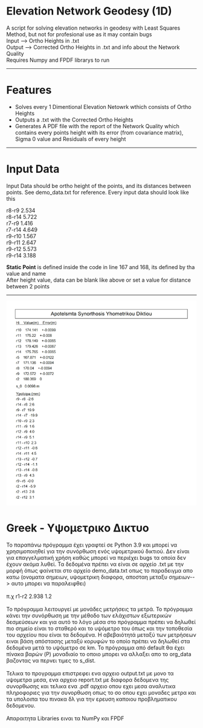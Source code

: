 # Elevation Network Geodesy (1D)

A script for solving elevation networks in geodesy with Least Squares Method, but not for profesional use as it may contain bugs<br/>
Input --> Ortho Heights in .txt<br/>
Output --> Corrected Ortho Heights in .txt and info about the Network Quality <br/>
Requires Numpy and FPDF librarys to run

---

# Features

- Solves every 1 Dimentional Elevation Netowrk wthich consists of Ortho Heights
- Outputs a .txt with the Corrected Ortho Heights
- Generates A PDF file with the report of the Network Quality which contains every points height with its error (from covariance matrix), Sigma 0 value and Residuals of every height

---

# Input Data

Input Data should be ortho height of the points, and its distances between points. See demo_data.txt for reference. Every input data should look like this

r8-r9 2.534 <br/>
r8-r14 5.722 <br/>
r7-r9 1.416 <br/>
r7-r14 4.649 <br/>
r9-r10 1.567 <br/>
r9-r11 2.647 <br/>
r9-r12 5.573 <br/>
r9-r14 3.188 <br/>

**Static Point** is defined inside the code in line 167 and 168, its defined by tha value and name</br >
After height value, data can be blank like above or set a value for distance between 2 points

---

![alt text](https://github.com/nikos230/Elevation-Network-Geodesy/blob/main/elev_network.jpg)


# Greek - Υψομετρικο Δικτυο
Το παραπάνω πρόγραμμα έχει γραφτεί σε Python 3.9 και μπορεί να χρησιμοποιηθεί για την συνόρθωση ενός υψομετρικού δικτιού. Δεν είναι για επαγγελματική χρήση καθώς μπορεί να περιέχει bugs τα οποία δεν έχουν ακόμα λυθεί.
Τα δεδομένα πρέπει να είναι σε αρχείο .txt με την μορφή όπως φαίνεται στο αρχείο demo_data.txt οπως το παραδειγμα απο κατω (ονοματα σημειων, υψομετρικη διαφορα, αποσταη μεταξυ σημειων--> αυτο μπορει να παραλειφθει)</br>
</br >π.χ r1-r2 2.938 1.2 </br >
</br >Το πρόγραμμα λειτουργεί με μονάδες μετρήσεις τα μετρά. Το πρόγραμμα κάνει την συνόρθωση με την μέθοδο των ελάχιστων εξωτερικών δεσμεύσεων και για αυτό το λόγο μέσα στο πρόγραμμα πρέπει να δηλωθεί πιο σημείο είναι το σταθερό και το υψόμετρο του όπως και την τοποθεσία του αρχείου που είναι τα δεδομένα. H αβεβαιότητά μεταξύ των μετρήσεων ειναι βάση απόστασης μεταξύ κορυφών το οποίο πρέπει να δηλωθεί στα δεδομένα μετά το υψόμετρο σε km. Το πρόγραμμα από default θα έχει πίνακα βαρών (P) μοναδιαίο το οποιο μπορει να αλλαξει απο το org_data βαζοντας να περνει τιμες το s_dist.</br >
</br >Τελικα το προγραμμα επιστρεφει ενα αρχειο output.txt με μονο τα υψομετρα μεσα, ενα αρχειο report.txt με διαφορα δεδομενα της συνορθωσης και τελικα ενα .pdf αρχειο οπου εχει μεσα αναλυτικα πληροφοριες για την συνορθωση οπως το σο οπου εχει μοναδες μετρα και τα υπολοιπα του πινακα δλ για την ερευση καποιου προβληματικου δεδομενου.</br >
</br >Απαραιτητα Libraries ειναι τα NumPy και FPDF



